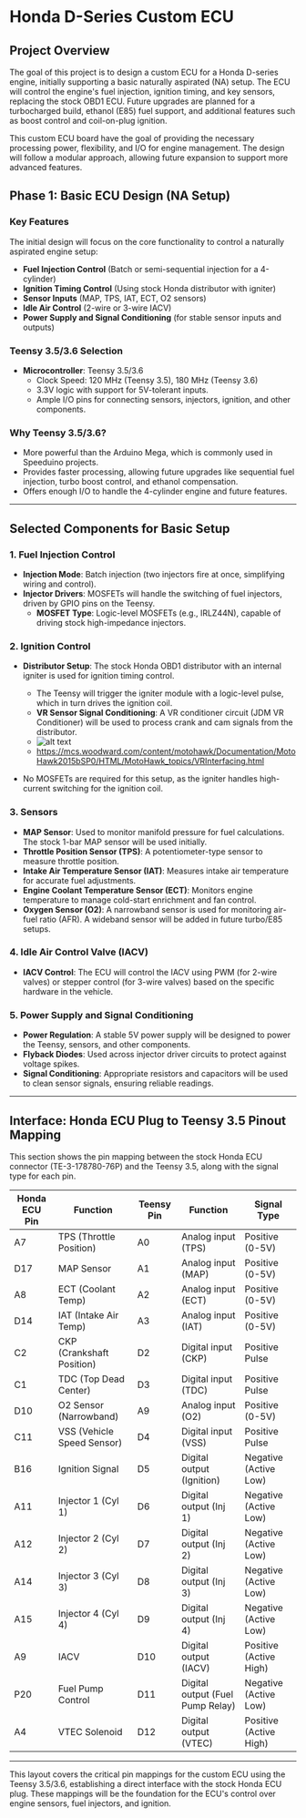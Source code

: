 
# Honda D-Series Custom ECU

## Project Overview
The goal of this project is to design a custom ECU for a Honda D-series engine, initially supporting a basic naturally aspirated (NA) setup. The ECU will control the engine's fuel injection, ignition timing, and key sensors, replacing the stock OBD1 ECU. Future upgrades are planned for a turbocharged build, ethanol (E85) fuel support, and additional features such as boost control and coil-on-plug ignition.

This custom ECU board have the goal of providing the necessary processing power, flexibility, and I/O for engine management. The design will follow a modular approach, allowing future expansion to support more advanced features.

## Phase 1: Basic ECU Design (NA Setup)

### Key Features
The initial design will focus on the core functionality to control a naturally aspirated engine setup:
- **Fuel Injection Control** (Batch or semi-sequential injection for a 4-cylinder)
- **Ignition Timing Control** (Using stock Honda distributor with igniter)
- **Sensor Inputs** (MAP, TPS, IAT, ECT, O2 sensors)
- **Idle Air Control** (2-wire or 3-wire IACV)
- **Power Supply and Signal Conditioning** (for stable sensor inputs and outputs)

### Teensy 3.5/3.6 Selection
- **Microcontroller**: Teensy 3.5/3.6
  - Clock Speed: 120 MHz (Teensy 3.5), 180 MHz (Teensy 3.6)
  - 3.3V logic with support for 5V-tolerant inputs.
  - Ample I/O pins for connecting sensors, injectors, ignition, and other components.

### Why Teensy 3.5/3.6?
- More powerful than the Arduino Mega, which is commonly used in Speeduino projects.
- Provides faster processing, allowing future upgrades like sequential fuel injection, turbo boost control, and ethanol compensation.
- Offers enough I/O to handle the 4-cylinder engine and future features.

---

## Selected Components for Basic Setup

### 1. Fuel Injection Control
- **Injection Mode**: Batch injection (two injectors fire at once, simplifying wiring and control).
- **Injector Drivers**: MOSFETs will handle the switching of fuel injectors, driven by GPIO pins on the Teensy.
  - **MOSFET Type**: Logic-level MOSFETs (e.g., IRLZ44N), capable of driving stock high-impedance injectors.
  
### 2. Ignition Control
- **Distributor Setup**: The stock Honda OBD1 distributor with an internal igniter is used for ignition timing control.
  - The Teensy will trigger the igniter module with a logic-level pulse, which in turn drives the ignition coil.
  - **VR Sensor Signal Conditioning**: A VR conditioner circuit (JDM VR Conditioner) will be used to process crank and cam signals from the distributor.
  - ![alt text](https://www.diyautotune.com/wp-content/uploads/conditioner_settings.png)
  - https://mcs.woodward.com/content/motohawk/Documentation/MotoHawk2015bSP0/HTML/MotoHawk_topics/VRInterfacing.html
  
- No MOSFETs are required for this setup, as the igniter handles high-current switching for the ignition coil.

### 3. Sensors
- **MAP Sensor**: Used to monitor manifold pressure for fuel calculations. The stock 1-bar MAP sensor will be used initially.
- **Throttle Position Sensor (TPS)**: A potentiometer-type sensor to measure throttle position.
- **Intake Air Temperature Sensor (IAT)**: Measures intake air temperature for accurate fuel adjustments.
- **Engine Coolant Temperature Sensor (ECT)**: Monitors engine temperature to manage cold-start enrichment and fan control.
- **Oxygen Sensor (O2)**: A narrowband sensor is used for monitoring air-fuel ratio (AFR). A wideband sensor will be added in future turbo/E85 setups.

### 4. Idle Air Control Valve (IACV)
- **IACV Control**: The ECU will control the IACV using PWM (for 2-wire valves) or stepper control (for 3-wire valves) based on the specific hardware in the vehicle.

### 5. Power Supply and Signal Conditioning
- **Power Regulation**: A stable 5V power supply will be designed to power the Teensy, sensors, and other components.
- **Flyback Diodes**: Used across injector driver circuits to protect against voltage spikes.
- **Signal Conditioning**: Appropriate resistors and capacitors will be used to clean sensor signals, ensuring reliable readings.

---

## Interface: Honda ECU Plug to Teensy 3.5 Pinout Mapping

This section shows the pin mapping between the stock Honda ECU connector (TE-3-178780-76P) and the Teensy 3.5, along with the signal type for each pin.

|   Honda ECU Pin |  Function                  |    Teensy Pin |  Function               | Signal Type                   |
|-----------------|----------------------------|---------------|-------------------------|--------------------------------|
|   A7            |  TPS (Throttle Position)    |   A0          |  Analog input (TPS)      | Positive (0-5V)               |
|   D17           |  MAP Sensor                 |   A1          |  Analog input (MAP)      | Positive (0-5V)               |
|   A8            |  ECT (Coolant Temp)         |   A2          |  Analog input (ECT)      | Positive (0-5V)               |
|   D14           |  IAT (Intake Air Temp)      |   A3          |  Analog input (IAT)      | Positive (0-5V)               |
|   C2            |  CKP (Crankshaft Position)  |   D2          |  Digital input (CKP)     | Positive Pulse                |
|   C1            |  TDC (Top Dead Center)      |   D3          |  Digital input (TDC)     | Positive Pulse                |
|   D10           |  O2 Sensor (Narrowband)     |   A9          |  Analog input (O2)       | Positive (0-5V)               |
|   C11           |  VSS (Vehicle Speed Sensor) |   D4          |  Digital input (VSS)     | Positive Pulse                |
|   B16           |  Ignition Signal            |   D5          |  Digital output (Ignition)| Negative (Active Low)          |
|   A11           |  Injector 1 (Cyl 1)         |   D6          |  Digital output (Inj 1)  | Negative (Active Low)          |
|   A12           |  Injector 2 (Cyl 2)         |   D7          |  Digital output (Inj 2)  | Negative (Active Low)          |
|   A14           |  Injector 3 (Cyl 3)         |   D8          |  Digital output (Inj 3)  | Negative (Active Low)          |
|   A15           |  Injector 4 (Cyl 4)         |   D9          |  Digital output (Inj 4)  | Negative (Active Low)          |
|   A9            |  IACV                       |   D10         |  Digital output (IACV)   | Positive (Active High)         |
|   P20           |  Fuel Pump Control          |   D11         |  Digital output (Fuel Pump Relay) | Negative (Active Low) |
|   A4            |  VTEC Solenoid              |   D12         |  Digital output (VTEC)   | Positive (Active High)         |

---

This layout covers the critical pin mappings for the custom ECU using the Teensy 3.5/3.6, establishing a direct interface with the stock Honda ECU plug. These mappings will be the foundation for the ECU's control over engine sensors, fuel injectors, and ignition.
